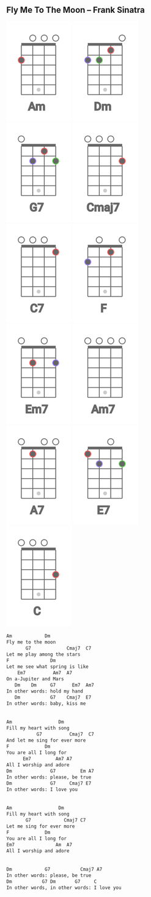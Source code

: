 ## Fly Me To The Moon – Frank Sinatra

![Am][] ![Dm][] ![G7][] ![Cmaj7][] ![C7][] ![F][] ![Em7][] ![Am7][] ![A7][] ![E7][] ![C][]

```
Am            Dm  
Fly me to the moon
       G7             Cmaj7  C7
Let me play among the stars
F               Dm            
Let me see what spring is like
    Em7          Am7  A7
On a-Jupiter and Mars
   Dm    Dm     G7      Em7  Am7
In other words: hold my hand
   Dm           G7    Cmaj7  E7
In other words: baby, kiss me


Am                 Dm
Fill my heart with song
           G7          Cmaj7  C7
And let me sing for ever more
F             Dm
You are all I long for
      Em7         Am7 A7
All I worship and adore
Dm              G7         Em A7
In other words: please, be true
Dm              G7     Cmaj7 E7
In other words: I love you


Am                 Dm
Fill my heart with song
       G7            Cmaj7 C7
Let me sing for ever more
F             Dm      
You are all I long for
Em7               Am  A7
All I worship and adore


Dm            G7           Cmaj7 A7
In other words: please, be true
Dm           G7 Dm       G7     C  
In other words, in other words: I love you
```


[Am]: https://raw.githubusercontent.com/Capevace/ukulele-chords/main/svgs/Am.svg
[Dm]: https://raw.githubusercontent.com/Capevace/ukulele-chords/main/svgs/Dm.svg
[G7]: https://raw.githubusercontent.com/Capevace/ukulele-chords/main/svgs/G7.svg
[Cmaj7]: https://raw.githubusercontent.com/Capevace/ukulele-chords/main/svgs/Cmaj7.svg
[C7]: https://raw.githubusercontent.com/Capevace/ukulele-chords/main/svgs/C7.svg
[F]: https://raw.githubusercontent.com/Capevace/ukulele-chords/main/svgs/F.svg
[Em7]: https://raw.githubusercontent.com/Capevace/ukulele-chords/main/svgs/Em7.svg
[Am7]: https://raw.githubusercontent.com/Capevace/ukulele-chords/main/svgs/Am7.svg
[A7]: https://raw.githubusercontent.com/Capevace/ukulele-chords/main/svgs/A7.svg
[E7]: https://raw.githubusercontent.com/Capevace/ukulele-chords/main/svgs/E7.svg
[C]: https://raw.githubusercontent.com/Capevace/ukulele-chords/main/svgs/C.svg